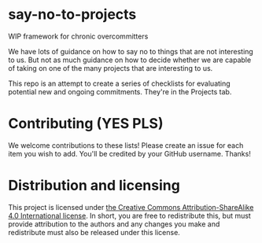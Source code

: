 # say-no-to-projects
WIP framework for chronic overcommitters

We have lots of guidance on how to say no to things that are not interesting to us. But not as much guidance on how to decide whether we are capable of taking on one of the many projects that are interesting to us.

This repo is an attempt to create a series of checklists for evaluating potential new and ongoing commitments. They're in the Projects tab.

# Contributing (YES PLS)
We welcome contributions to these lists! Please create an issue for each item you wish to add. You'll be credited by your GitHub username. Thanks!

# Distribution and licensing
This project is licensed under [the Creative Commons Attribution-ShareAlike 4.0 International license](https://creativecommons.org/licenses/by-sa/4.0/). In short, you are free to redistribute this, but must provide attribution to the authors and any changes you make and redistribute must also be released under this license. 
